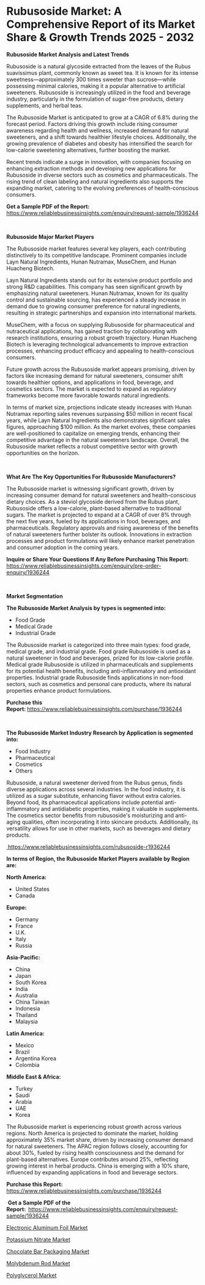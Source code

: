 <p><h1>Rubusoside Market: A Comprehensive Report of its Market Share & Growth Trends 2025 - 2032</h1></p><p><strong>Rubusoside Market Analysis and Latest Trends</strong></p>
<p><p>Rubusoside is a natural glycoside extracted from the leaves of the Rubus suavissimus plant, commonly known as sweet tea. It is known for its intense sweetness—approximately 300 times sweeter than sucrose—while possessing minimal calories, making it a popular alternative to artificial sweeteners. Rubusoside is increasingly utilized in the food and beverage industry, particularly in the formulation of sugar-free products, dietary supplements, and herbal teas.</p><p>The Rubusoside Market is anticipated to grow at a CAGR of 6.8% during the forecast period. Factors driving this growth include rising consumer awareness regarding health and wellness, increased demand for natural sweeteners, and a shift towards healthier lifestyle choices. Additionally, the growing prevalence of diabetes and obesity has intensified the search for low-calorie sweetening alternatives, further boosting the market.</p><p>Recent trends indicate a surge in innovation, with companies focusing on enhancing extraction methods and developing new applications for Rubusoside in diverse sectors such as cosmetics and pharmaceuticals. The rising trend of clean labeling and natural ingredients also supports the expanding market, catering to the evolving preferences of health-conscious consumers.</p></p>
<p><strong>Get a Sample PDF of the Report:&nbsp;</strong> <a href="https://www.reliablebusinessinsights.com/enquiry/request-sample/1936244?utm_campaign=1091&utm_medium=2&utm_source=Github&utm_content=ia&utm_term=01042025&utm_id=rubusoside">https://www.reliablebusinessinsights.com/enquiry/request-sample/1936244</a></p>
<p>&nbsp;</p>
<p><strong>Rubusoside Major Market Players</strong></p>
<p><p>The Rubusoside market features several key players, each contributing distinctively to its competitive landscape. Prominent companies include Layn Natural Ingredients, Hunan Nutramax, MuseChem, and Hunan Huacheng Biotech. </p><p>Layn Natural Ingredients stands out for its extensive product portfolio and strong R&D capabilities. This company has seen significant growth by emphasizing natural sweeteners. Hunan Nutramax, known for its quality control and sustainable sourcing, has experienced a steady increase in demand due to growing consumer preference for natural ingredients, resulting in strategic partnerships and expansion into international markets.</p><p>MuseChem, with a focus on supplying Rubusoside for pharmaceutical and nutraceutical applications, has gained traction by collaborating with research institutions, ensuring a robust growth trajectory. Hunan Huacheng Biotech is leveraging technological advancements to improve extraction processes, enhancing product efficacy and appealing to health-conscious consumers.</p><p>Future growth across the Rubusoside market appears promising, driven by factors like increasing demand for natural sweeteners, consumer shift towards healthier options, and applications in food, beverage, and cosmetics sectors. The market is expected to expand as regulatory frameworks become more favorable towards natural ingredients.</p><p>In terms of market size, projections indicate steady increases with Hunan Nutramax reporting sales revenues surpassing $50 million in recent fiscal years, while Layn Natural Ingredients also demonstrates significant sales figures, approaching $100 million. As the market evolves, these companies are well-positioned to capitalize on emerging trends, enhancing their competitive advantage in the natural sweeteners landscape. Overall, the Rubusoside market reflects a robust competitive sector with growth opportunities on the horizon.</p></p>
<p>&nbsp;</p>
<p><strong>What Are The Key Opportunities For Rubusoside Manufacturers?</strong></p>
<p><p>The Rubusoside market is witnessing significant growth, driven by increasing consumer demand for natural sweeteners and health-conscious dietary choices. As a steviol glycoside derived from the Rubus plant, Rubusoside offers a low-calorie, plant-based alternative to traditional sugars. The market is projected to expand at a CAGR of over 8% through the next five years, fueled by its applications in food, beverages, and pharmaceuticals. Regulatory approvals and rising awareness of the benefits of natural sweeteners further bolster its outlook. Innovations in extraction processes and product formulations will likely enhance market penetration and consumer adoption in the coming years.</p></p>
<p><strong>Inquire or Share Your Questions If Any Before Purchasing This Report:</strong> <a href="https://www.reliablebusinessinsights.com/enquiry/pre-order-enquiry/1936244?utm_campaign=1091&utm_medium=2&utm_source=Github&utm_content=ia&utm_term=01042025&utm_id=rubusoside">https://www.reliablebusinessinsights.com/enquiry/pre-order-enquiry/1936244</a></p>
<p>&nbsp;</p>
<p><strong>Market Segmentation</strong></p>
<p><strong>The Rubusoside Market Analysis by types is segmented into:</strong></p>
<p><ul><li>Food Grade</li><li>Medical Grade</li><li>Industrial Grade</li></ul></p>
<p><p>The Rubusoside market is categorized into three main types: food grade, medical grade, and industrial grade. Food grade Rubusoside is used as a natural sweetener in food and beverages, prized for its low-calorie profile. Medical grade Rubusoside is utilized in pharmaceuticals and supplements for its potential health benefits, including anti-inflammatory and antioxidant properties. Industrial grade Rubusoside finds applications in non-food sectors, such as cosmetics and personal care products, where its natural properties enhance product formulations.</p></p>
<p><strong>Purchase this Report:&nbsp;</strong><a href="https://www.reliablebusinessinsights.com/purchase/1936244?utm_campaign=1091&utm_medium=2&utm_source=Github&utm_content=ia&utm_term=01042025&utm_id=rubusoside">https://www.reliablebusinessinsights.com/purchase/1936244</a></p>
<p>&nbsp;</p>
<p><strong>The Rubusoside Market Industry Research by Application is segmented into:</strong></p>
<p><ul><li>Food Industry</li><li>Pharmaceutical</li><li>Cosmetics</li><li>Others</li></ul></p>
<p><p>Rubusoside, a natural sweetener derived from the Rubus genus, finds diverse applications across several industries. In the food industry, it is utilized as a sugar substitute, enhancing flavor without extra calories. Beyond food, its pharmaceutical applications include potential anti-inflammatory and antidiabetic properties, making it valuable in supplements. The cosmetics sector benefits from rubusoside's moisturizing and anti-aging qualities, often incorporating it into skincare products. Additionally, its versatility allows for use in other markets, such as beverages and dietary products.</p></p>
<p><a href="https://www.reliablebusinessinsights.com/rubusoside-r1936244?utm_campaign=1091&utm_medium=2&utm_source=Github&utm_content=ia&utm_term=01042025&utm_id=rubusoside">&nbsp;https://www.reliablebusinessinsights.com/rubusoside-r1936244</a></p>
<p><strong>In terms of Region, the Rubusoside Market Players available by Region are:</strong></p>
<p>
    <p> <strong> North America: </strong>
        <ul>
            <li>United States</li>
            <li>Canada</li>
        </ul>
        </p> 
    <p> <strong> Europe: </strong>
        <ul>
            <li>Germany</li>
            <li>France</li>
            <li>U.K.</li>
            <li>Italy</li>
            <li>Russia</li>
        </ul>
        </p> 
    <p> <strong> Asia-Pacific: </strong>
        <ul>
            <li>China</li>
            <li>Japan</li>
            <li>South Korea</li>
            <li>India</li>
            <li>Australia</li>
            <li>China Taiwan</li>
            <li>Indonesia</li>
            <li>Thailand</li>
            <li>Malaysia</li>
        </ul>
        </p> 
    <p> <strong> Latin America: </strong>
        <ul>
            <li>Mexico</li>
            <li>Brazil</li>
            <li>Argentina Korea</li>
            <li>Colombia</li>
        </ul>
        </p> 
    <p> <strong> Middle East & Africa: </strong>
        <ul>
            <li>Turkey</li>
            <li>Saudi</li>
            <li>Arabia</li>
            <li>UAE</li>
            <li>Korea</li>
        </ul>
    </p>
    </p>
<p><p>The Rubusoside market is experiencing robust growth across various regions. North America is projected to dominate the market, holding approximately 35% market share, driven by increasing consumer demand for natural sweeteners. The APAC region follows closely, accounting for about 30%, fueled by rising health consciousness and the demand for plant-based alternatives. Europe contributes around 25%, reflecting growing interest in herbal products. China is emerging with a 10% share, influenced by expanding applications in food and beverage sectors.</p></p>
<p><strong>Purchase this Report: </strong><a href="https://www.reliablebusinessinsights.com/purchase/1936244?utm_campaign=1091&utm_medium=2&utm_source=Github&utm_content=ia&utm_term=01042025&utm_id=rubusoside">https://www.reliablebusinessinsights.com/purchase/1936244</a></p>
<p>&nbsp;<strong>Get a Sample PDF of the Report:&nbsp;&nbsp;</strong><a href="https://www.reliablebusinessinsights.com/enquiry/request-sample/1936244?utm_campaign=1091&utm_medium=2&utm_source=Github&utm_content=ia&utm_term=01042025&utm_id=rubusoside">https://www.reliablebusinessinsights.com/enquiry/request-sample/1936244</a></p>
<p><strong></strong></p>
<p><p><a href="https://github.com/altafvaraswj/Market-Research-Report-List-1/blob/main/electronic-aluminum-foil-market.md?utm_campaign=1091&utm_medium=2&utm_source=Github&utm_content=ia&utm_term=01042025&utm_id=rubusoside">Electronic Aluminum Foil Market</a></p><p><a href="https://github.com/hurstsaqibyl/Market-Research-Report-List-1/blob/main/potassium-nitrate-market.md?utm_campaign=1091&utm_medium=2&utm_source=Github&utm_content=ia&utm_term=01042025&utm_id=rubusoside">Potassium Nitrate Market</a></p><p><a href="https://github.com/cevzarvargem/Market-Research-Report-List-1/blob/main/chocolate-bar-packaging-market.md?utm_campaign=1091&utm_medium=2&utm_source=Github&utm_content=ia&utm_term=01042025&utm_id=rubusoside">Chocolate Bar Packaging Market</a></p><p><a href="https://github.com/burnicndole/Market-Research-Report-List-1/blob/main/molybdenum-rod-market.md?utm_campaign=1091&utm_medium=2&utm_source=Github&utm_content=ia&utm_term=01042025&utm_id=rubusoside">Molybdenum Rod Market</a></p><p><a href="https://github.com/rutupueyed/Market-Research-Report-List-1/blob/main/polyglycerol-market.md?utm_campaign=1091&utm_medium=2&utm_source=Github&utm_content=ia&utm_term=01042025&utm_id=rubusoside">Polyglycerol Market</a></p></p>